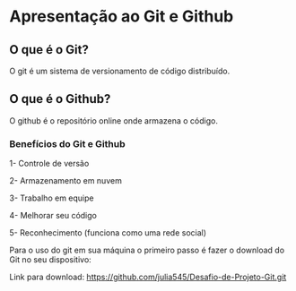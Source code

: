 # Apresentação ao Git e Github



## O que é o Git?

O git é um sistema de versionamento de código distribuído.



## O que é o Github?

O github é o repositório online onde armazena o código.



### Benefícios do Git e Github

1- Controle de versão

2- Armazenamento em nuvem

3- Trabalho em equipe  

4- Melhorar seu código

5- Reconhecimento (funciona como uma rede social)



Para o uso do git em sua máquina o primeiro passo é fazer o download do Git no seu dispositivo:

Link para download: https://github.com/julia545/Desafio-de-Projeto-Git.git